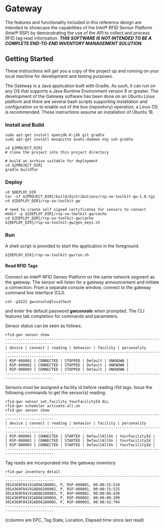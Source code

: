 # Gateway

The features and functionality included in this reference design are intended to showcase the capabilities of the Intel® RFID Sensor Platform (Intel® RSP) by demonstrating the use of the API to collect and process RFID tag read information. **_THIS SOFTWARE IS NOT INTENDED TO BE A COMPLETE END-TO-END INVENTORY MANAGEMENT SOLUTION._**

## Getting Started

These instructions will get you a copy of the project up and running on your local machine for development and testing purposes. 

The Gateway is a Java application built with Gradle. As such, it can run on any OS that supports a Java Runtime Environment version 8 or greater. The development of the Gateway software has been done on an Ubuntu Linux platform and there are several bash scripts supporting installation and configuration so to enable out of the box (repository) operation, a Linux OS is recommended. These instructions assume an installation of Ubuntu 18. 

### Install and Build
``` 
sudo apt-get install openjdk-8-jdk git gradle
sudo apt-get install mosquitto avahi-daemon ntp ssh gradle

cd ${PROJECT_DIR}
# clone the project into this project directory

# build an archive suitable for deployment
cd ${PROJECT_DIR}
gradle buildTar
```

### Deploy
```
cd $DEPLOY_DIR
tar -xf ${PROJECT_DIR}/build/distributions/rsp-sw-toolkit-gw-1.0.tgz
cd ${DEPLOY_DIR}/rsp-sw-toolkit-gw

# need to create self signed certificates for sensors to connect
mkdir -p ${DEPLOY_DIR}/rsp-sw-toolkit-gw/cache
cd ${DEPLOY_DIR}/rsp-sw-toolkit-gw/cache
${DEPLOY_DIR}/rsp-sw-toolkit-gw/gen_keys.sh
```

### Run
A shell script is provided to start the application in the foreground. 
```
${DEPLOY_DIR}/rsp-sw-toolkit-gw/run.sh
```

#### Read RFID Tags
Connect an Intel&reg; RFID Sensor Platform on the same network segment as the gateway. 
The sensor will listen for a gateway announcement and initiate a connection. 
From a separate console window, connect to the gateway command line interface (CLI).
```
ssh -p5222 gwconsole@localhost
```
and enter the default password **_gwconsole_** when prompted. 
The CLI features tab completion for commands and parameters.  

Sensor status can be seen as follows.
```
rfid-gw> sensor show
--------------------------------------------------------------------------------------------
| device | connect | reading | behavior | facility | personality
--------------------------------------------------------------------------------------------
| RSP-000001 | CONNECTED | STOPPED | Default | UNKNOWN | 
| RSP-000002 | CONNECTED | STOPPED | Default | UNKNOWN | 
| RSP-000003 | CONNECTED | STOPPED | Default | UNKNOWN | 
--------------------------------------------------------------------------------------------
```

Sensors must be assigned a facility id before reading rfid tags.
Issue the following commands to get the sensor(s) reading.
```
rfid-gw> sensor set.facility YourFacilityId ALL
rfid-gw> scheduler activate.all.on
rfid-gw> sensor show
--------------------------------------------------------------------------------------------
| device | connect | reading | behavior | facility | personality
--------------------------------------------------------------------------------------------
| RSP-000001 | CONNECTED | STARTED | DefaultAllOn | YourFacilityId | 
| RSP-000002 | CONNECTED | STARTED | DefaultAllOn | YourFacilityId | 
| RSP-000003 | CONNECTED | STARTED | DefaultAllOn | YourFacilityId | 
--------------------------------------------------------------------------------------------
```

Tag reads are incorporated into the gateway inventory.
```
rfid-gw> inventory detail
--------------------------------------------------------------------------------------------
3014369F84191AD66100001, P, RSP-000001, 00:00:15:510
3014369F84191AD66100002, P, RSP-000001, 00:00:15:525
3014369F84191AD66100003, P, RSP-000002, 00:00:08:430
3014369F84191AD66100004, P, RSP-000002, 00:00:08:299
3014369F84191AD66100005, P, RSP-000003, 00:00:42:794
--------------------------------------------------------------------------------------------
```
(columns are EPC, Tag State, Location, Elapsed time since last read)
